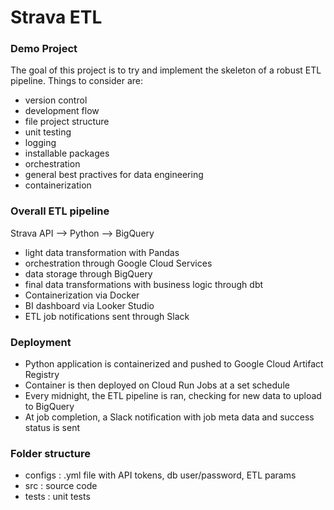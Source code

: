 # Strava ETL

### Demo Project

The goal of this project is to try and implement the skeleton of a robust ETL pipeline. Things to consider are:
- version control
- development flow
- file project structure
- unit testing
- logging
- installable packages
- orchestration
- general best practives for data engineering 
- containerization

### Overall ETL pipeline
Strava API --> Python --> BigQuery
- light data transformation with Pandas
- orchestration through Google Cloud Services
- data storage through BigQuery 
- final data transformations with business logic through dbt
- Containerization via Docker
- BI dashboard via Looker Studio
- ETL job notifications sent through Slack 

### Deployment
- Python application is containerized and pushed to Google Cloud Artifact Registry
- Container is then deployed on Cloud Run Jobs at a set schedule
- Every midnight, the ETL pipeline is ran, checking for new data to upload to BigQuery
- At job completion, a Slack notification with job meta data and success status is sent

### Folder structure
- configs : .yml file with API tokens, db user/password, ETL params
- src : source code
- tests : unit tests
